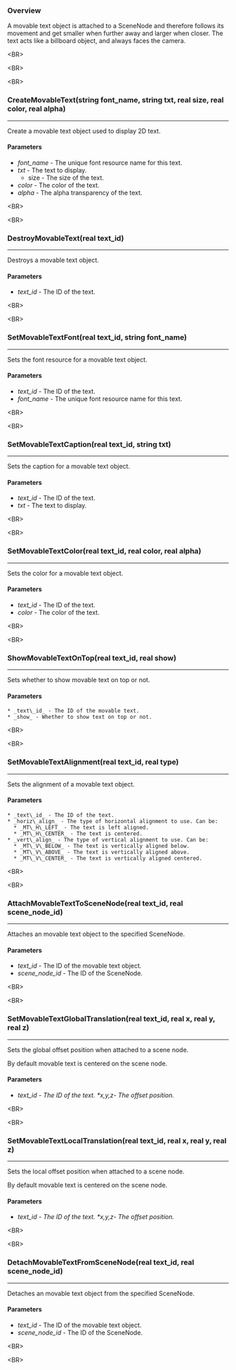 ### Overview ###
A movable text object is attached to a SceneNode and therefore follows its movement and get smaller when further away and larger when closer.  The text acts like a billboard object, and always faces the camera.


&lt;BR&gt;




&lt;BR&gt;




&lt;BR&gt;


### CreateMovableText(string font\_name, string txt, real size, real color, real alpha) ###

---

Create a movable text object used to display 2D text.
#### Parameters ####
  * _font\_name_ - The unique font resource name for this text.
  * _txt_ - The text to display.
    * size - The size of the text.
  * _color_ - The color of the text.
  * _alpha_ - The alpha transparency of the text.


&lt;BR&gt;




&lt;BR&gt;


### DestroyMovableText(real text\_id) ###

---

Destroys a movable text object.
#### Parameters ####
  * _text\_id_ - The ID of the text.


&lt;BR&gt;




&lt;BR&gt;


### SetMovableTextFont(real text\_id, string font\_name) ###

---

Sets the font resource for a movable text object.
#### Parameters ####
  * _text\_id_ - The ID of the text.
  * _font\_name_ - The unique font resource name for this text.


&lt;BR&gt;




&lt;BR&gt;


### SetMovableTextCaption(real text\_id, string txt) ###

---

Sets the caption for a movable text object.
#### Parameters ####
  * _text\_id_ - The ID of the text.
  * _txt_ - The text to display.


&lt;BR&gt;




&lt;BR&gt;


### SetMovableTextColor(real text\_id, real color, real alpha) ###

---

Sets the color for a movable text object.
#### Parameters ####
  * _text\_id_ - The ID of the text.
  * _color_ - The color of the text.


&lt;BR&gt;




&lt;BR&gt;


### ShowMovableTextOnTop(real text\_id, real show) ###

---

Sets whether to show movable text on top or not.
#### Parameters ####
    * _text\_id_ - The ID of the movable text.
    * _show_ - Whether to show text on top or not.


&lt;BR&gt;




&lt;BR&gt;


### SetMovableTextAlignment(real text\_id, real type) ###

---

Sets the alignment of a movable text object.
#### Parameters ####
    * _text\_id_ - The ID of the text.
    * _horiz\_align_ - The type of horizontal alignment to use. Can be:
      * _MT\_H\_LEFT_ - The text is left aligned.
      * _MT\_H\_CENTER_ - The text is centered.
    * _vert\_align_ - The type of vertical alignment to use. Can be:
      * _MT\_V\_BELOW_ - The text is vertically aligned below.
      * _MT\_V\_ABOVE_ - The text is vertically aligned above.
      * _MT\_V\_CENTER_ - The text is vertically aligned centered.


&lt;BR&gt;




&lt;BR&gt;


### AttachMovableTextToSceneNode(real text\_id, real scene\_node\_id) ###

---

Attaches an movable text object to the specified SceneNode.
#### Parameters ####
  * _text\_id_ - The ID of the movable text object.
  * _scene\_node\_id_ - The ID of the SceneNode.


&lt;BR&gt;




&lt;BR&gt;


### SetMovableTextGlobalTranslation(real text\_id, real x, real y, real z) ###

---

Sets the global offset position when attached to a scene node.

By default movable text is centered on the scene node.
#### Parameters ####
  * _text\_id - The ID of the text.
  *_x_,_y_,_z_- The offset position._

&lt;BR&gt;




&lt;BR&gt;


### SetMovableTextLocalTranslation(real text\_id, real x, real y, real z) ###

---

Sets the local offset position when attached to a scene node.

By default movable text is centered on the scene node.
#### Parameters ####
  * _text\_id - The ID of the text.
  *_x_,_y_,_z_- The offset position._

&lt;BR&gt;




&lt;BR&gt;


### DetachMovableTextFromSceneNode(real text\_id, real scene\_node\_id) ###

---

Detaches an movable text object from the specified SceneNode.
#### Parameters ####
  * _text\_id_ - The ID of the movable text object.
  * _scene\_node\_id_ - The ID of the SceneNode.


&lt;BR&gt;




&lt;BR&gt;

